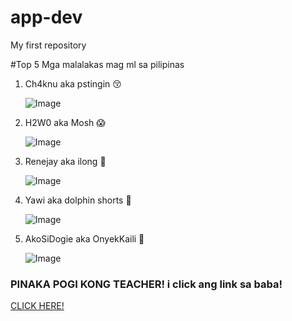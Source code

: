 # app-dev
My first repository

#Top 5 Mga malalakas mag ml sa pilipinas
1. Ch4knu aka pstingin :kissing_closed_eyes:
   
   ![Image](https://github.com/user-attachments/assets/15dfc0dc-ba87-4070-a20d-2b80e1a10a01)

2. H2W0 aka Mosh :scream: 

   ![Image](https://github.com/user-attachments/assets/f5460629-b398-416e-a0a0-4efc36ca6505)

3. Renejay aka ilong :nose:

   ![Image](https://github.com/user-attachments/assets/fbc2f435-213f-468d-8838-d3f20ce02efb)

4. Yawi aka dolphin shorts :nail_care:

   ![Image](https://github.com/user-attachments/assets/b302b831-b8f1-4bf0-8b14-e81df274db95)

5. AkoSiDogie aka OnyekKaili :girl:

   ![Image](https://github.com/user-attachments/assets/84f867d0-2988-460b-9920-0db597d60676)

### PINAKA POGI KONG TEACHER! i click ang link sa baba!
   [CLICK HERE!](https://media.licdn.com/dms/image/v2/D5603AQFACamMTv_tTQ/profile-displayphoto-shrink_200_200/profile-displayphoto-shrink_200_200/0/1669318069911?e=2147483647&v=beta&t=pMVHJo196uDyO2LWCZaF7uloErMe2GSDL_LMIDzVo4U)
